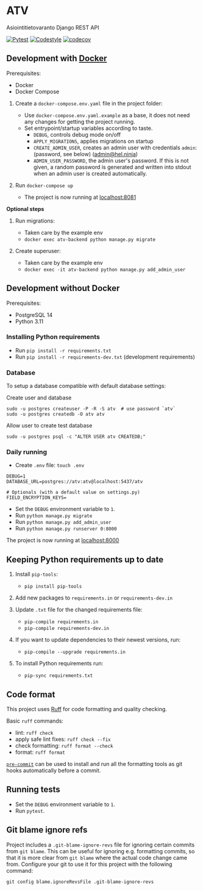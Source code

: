 # ATV
Asiointitietovaranto Django REST API

[![Pytest](https://github.com/City-of-Helsinki/atv/actions/workflows/pytest.yml/badge.svg?branch=main)](https://github.com/City-of-Helsinki/atv/actions/workflows/pytest.yml?query=branch:main)
[![Codestyle](https://github.com/City-of-Helsinki/atv/actions/workflows/py-coding-style.yml/badge.svg?branch=main)](https://github.com/City-of-Helsinki/atv/actions/workflows/py-coding-style.yml?query=branch:main)
[![codecov](https://codecov.io/gh/City-of-Helsinki/atv/branch/main/graph/badge.svg)](https://codecov.io/gh/City-of-Helsinki/atv)


## Development with [Docker](https://docs.docker.com/)

Prerequisites:
* Docker
* Docker Compose

1. Create a `docker-compose.env.yaml` file in the project folder:
   * Use `docker-compose.env.yaml.example` as a base, it does not need any changes for getting the project running.
   * Set entrypoint/startup variables according to taste.
     * `DEBUG`, controls debug mode on/off
     * `APPLY_MIGRATIONS`, applies migrations on startup
     * `CREATE_ADMIN_USER`, creates an admin user with credentials `admin`:(password, see below)
     (admin@hel.ninja)
     * `ADMIN_USER_PASSWORD`, the admin user's password. If this is not given, a random password is generated
     and written into stdout when an admin user is created automatically.

2. Run `docker-compose up`
    * The project is now running at [localhost:8081](http://localhost:8081)

**Optional steps**

1. Run migrations:
    * Taken care by the example env
    * `docker exec atv-backend python manage.py migrate`

2. Create superuser:
    * Taken care by the example env
    * `docker exec -it atv-backend python manage.py add_admin_user`


## Development without Docker

Prerequisites:
* PostgreSQL 14
* Python 3.11


### Installing Python requirements

* Run `pip install -r requirements.txt`
* Run `pip install -r requirements-dev.txt` (development requirements)


### Database

To setup a database compatible with default database settings:

Create user and database

    sudo -u postgres createuser -P -R -S atv  # use password `atv`
    sudo -u postgres createdb -O atv atv

Allow user to create test database

    sudo -u postgres psql -c "ALTER USER atv CREATEDB;"


### Daily running

* Create `.env` file: `touch .env`
```dotenv
DEBUG=1
DATABASE_URL=postgres://atv:atv@localhost:5437/atv

# Optionals (with a default value on settings.py)
FIELD_ENCRYPTION_KEYS=
```

* Set the `DEBUG` environment variable to `1`.
* Run `python manage.py migrate`
* Run `python manage.py add_admin_user`
* Run `python manage.py runserver 0:8000`

The project is now running at [localhost:8000](http://localhost:8000)


## Keeping Python requirements up to date

1. Install `pip-tools`:
    * `pip install pip-tools`

2. Add new packages to `requirements.in` or `requirements-dev.in`

3. Update `.txt` file for the changed requirements file:
    * `pip-compile requirements.in`
    * `pip-compile requirements-dev.in`

4. If you want to update dependencies to their newest versions, run:
    * `pip-compile --upgrade requirements.in`

5. To install Python requirements run:
    * `pip-sync requirements.txt`


## Code format


This project uses [Ruff](https://docs.astral.sh/ruff/) for code formatting and quality checking.

Basic `ruff` commands:

* lint: `ruff check`
* apply safe lint fixes: `ruff check --fix`
* check formatting: `ruff format --check`
* format: `ruff format`

[`pre-commit`](https://pre-commit.com/) can be used to install and
run all the formatting tools as git hooks automatically before a
commit.


## Running tests

* Set the `DEBUG` environment variable to `1`.
* Run `pytest`.


## Git blame ignore refs

Project includes a `.git-blame-ignore-revs` file for ignoring certain commits from `git blame`.
This can be useful for ignoring e.g. formatting commits, so that it is more clear from `git blame`
where the actual code change came from. Configure your git to use it for this project with the
following command:

```shell
git config blame.ignoreRevsFile .git-blame-ignore-revs
```
